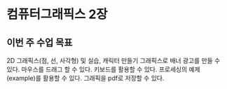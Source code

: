 # 컴퓨터그래픽스 2장

## 이번 주 수업 목표
2D 그래픽스(점, 선, 사각형) 및 실습, 캐릭터 만들기
그래픽스로 배너 광고를 만들 수 있다.
마우스를 드래그 할 수 있다.
키보드를 활용할 수 있다.
프로세싱의 예제(example)를 활용할 수 있다.
그래픽을 pdf로 저장할 수 있다.
